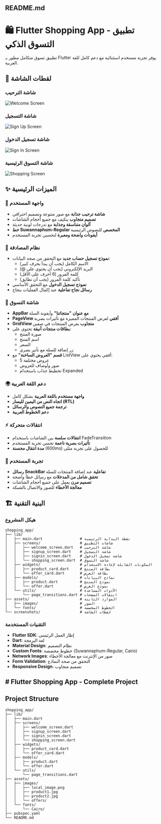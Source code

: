 ## README.md

# 🛍️ Flutter Shopping App - تطبيق التسوق الذكي

تطبيق تسوق متكامل مطور بـ Flutter يوفر تجربة مستخدم استثنائية مع دعم كامل للغة العربية.

## 📱 لقطات الشاشة

### شاشة الترحيب
![Welcome Screen](screenshots/welcome_screen.png)

### شاشة التسجيل  
![Sign Up Screen](screenshots/signup_screen.png)

### شاشة تسجيل الدخول
![Sign In Screen](screenshots/signin_screen.png)

### شاشة التسوق الرئيسية
![Shopping Screen](screenshots/shopping_screen.png)

## ✨ الميزات الرئيسية

### 🎨 واجهة المستخدم
- **شاشة ترحيب جذابة** مع صور متنوعة وتصميم احترافي
- **تصميم متجاوب** يتكيف مع جميع أحجام الشاشات
- **ألوان متناسقة وجذابة** مع تدرجات لونية حديثة
- **خط Suwannaphum-Regular المخصص** للنصوص الرئيسية
- **أيقونات واضحة ومعبرة** لتحسين تجربة المستخدم

### 🔐 نظام المصادقة
- **نموذج تسجيل حساب جديد** مع التحقق من صحة البيانات:
  - الاسم الكامل (يجب أن يبدأ بحرف كبير)
  - البريد الإلكتروني (يجب أن يحتوي على @)
  - كلمة المرور (6 أحرف على الأقل)
  - تأكيد كلمة المرور (يجب أن تطابق)
- **نموذج تسجيل الدخول** مع التحقق الأساسي
- **رسائل نجاح تفاعلية** عند إكمال العمليات بنجاح

### 🛒 شاشة التسوق
- **AppBar مع عنوان "منتجاتنا"** وأيقونة السلة
- **PageView أفقي** لعرض المنتجات المميزة مع تأثيرات بصرية
- **GridView متجاوب** يعرض المنتجات في صفين
- **بطاقات منتجات أنيقة** تحتوي على:
  - صورة المنتج
  - اسم المنتج
  - السعر
  - زر إضافة للسلة مع تأثير بصري
- **قسم "العروض الساخنة"** مع ListView أفقي يحتوي على:
  - 5 عروض مختلفة
  - صور وأوصاف للعروض
  - تخطيط جذاب باستخدام Expanded

### 🌍 دعم اللغة العربية
- **واجهة مستخدم باللغة العربية** بشكل كامل
- **اتجاه النص من اليمين لليسار (RTL)**
- **ترجمة جميع النصوص والرسائل**
- **دعم الخطوط العربية**

### ⚡ انتقالات متحركة
- **انتقالات سلسة** بين الشاشات باستخدام FadeTransition
- **تأثيرات بصرية ناعمة** تحسن تجربة المستخدم
- **مدة انتقال محسنة** (600ms) للحصول على تجربة مثلى

### 🎯 تجربة المستخدم
- **رسائل SnackBar تفاعلية** عند إضافة المنتجات للسلة
- **تحقق شامل من المدخلات** مع رسائل خطأ واضحة
- **تصميم مرن** يعمل على جميع أحجام الشاشات
- **معالجة الأخطاء** للصور والاتصال بالشبكة

## 🏗️ البنية التقنية

### هيكل المشروع
```
shopping_app/
├── lib/
│   ├── main.dart                 # نقطة البداية الرئيسية
│   ├── screens/                  # شاشات التطبيق
│   │   ├── welcome_screen.dart   # شاشة الترحيب
│   │   ├── signup_screen.dart    # شاشة التسجيل
│   │   ├── signin_screen.dart    # شاشة تسجيل الدخول
│   │   └── shopping_screen.dart  # شاشة التسوق
│   ├── widgets/                  # المكونات القابلة لإعادة الاستخدام
│   │   ├── product_card.dart     # بطاقة المنتج
│   │   └── offer_card.dart       # بطاقة العرض
│   ├── models/                   # نماذج البيانات
│   │   ├── product.dart          # نموذج المنتج
│   │   └── offer.dart            # نموذج العرض
│   └── utils/                    # الأدوات المساعدة
│       └── page_transitions.dart # انتقالات الصفحات
├── assets/                       # الموارد الثابتة
│   ├── images/                   # الصور
│   └── fonts/                    # الخطوط المخصصة
└── screenshots/                  # لقطات الشاشة
```

### التقنيات المستخدمة
- **Flutter SDK**: إطار العمل الرئيسي
- **Dart**: لغة البرمجة
- **Material Design**: نظام التصميم
- **Custom Fonts**: خطوط مخصصة (Suwannaphum-Regular, Cairo)
- **Network Images**: صور من الإنترنت مع معالجة الأخطاء
- **Form Validation**: التحقق من صحة النماذج
- **Responsive Design**: تصميم متجاوب

## # Flutter Shopping App - Complete Project

## Project Structure
```
shopping_app/
├── lib/
│   ├── main.dart
│   ├── screens/
│   │   ├── welcome_screen.dart
│   │   ├── signup_screen.dart
│   │   ├── signin_screen.dart
│   │   └── shopping_screen.dart
│   ├── widgets/
│   │   ├── product_card.dart
│   │   └── offer_card.dart
│   ├── models/
│   │   ├── product.dart
│   │   └── offer.dart
│   └── utils/
│       └── page_transitions.dart
├── assets/
│   ├── images/
│   │   ├── local_image.png
│   │   ├── product1.jpg
│   │   ├── product2.jpg
│   │   └── offers/
│   └── fonts/
│       └── Cairo/
├── pubspec.yaml
└── README.md
